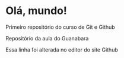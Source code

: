# Olá, mundo!
 Primeiro repositório do curso de Git e Github

Repositório da aula do Guanabara

Essa linha foi alterada no editor do site Github
